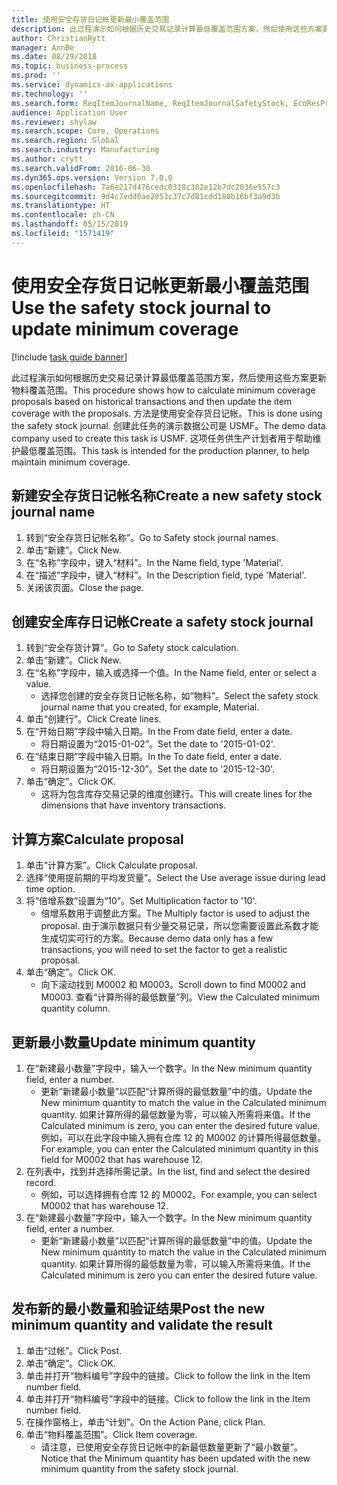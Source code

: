 ```yaml
---
title: 使用安全存货日记帐更新最小覆盖范围
description: 此过程演示如何根据历史交易记录计算最低覆盖范围方案，然后使用这些方案更新物料覆盖范围。
author: ChristianRytt
manager: AnnBe
ms.date: 08/29/2018
ms.topic: business-process
ms.prod: ''
ms.service: dynamics-ax-applications
ms.technology: ''
ms.search.form: ReqItemJournalName, ReqItemJournalSafetyStock, EcoResProductInformationDialog, EcoResProductDetailsExtended, ReqItemTable
audience: Application User
ms.reviewer: shylaw
ms.search.scope: Core, Operations
ms.search.region: Global
ms.search.industry: Manufacturing
ms.author: crytt
ms.search.validFrom: 2016-06-30
ms.dyn365.ops.version: Version 7.0.0
ms.openlocfilehash: 7a6e217d476cedc0318c382e12b7dc2036e557c3
ms.sourcegitcommit: 9d4c7edd0ae2053c37c7d81cdd180b16bf3a9d3b
ms.translationtype: HT
ms.contentlocale: zh-CN
ms.lasthandoff: 05/15/2019
ms.locfileid: "1571419"
---
```

# <a name="use-the-safety-stock-journal-to-update-minimum-coverage"></a><span data-ttu-id="8e405-103">使用安全存货日记帐更新最小覆盖范围</span><span class="sxs-lookup"><span data-stu-id="8e405-103">Use the safety stock journal to update minimum coverage</span></span>

[!include [task guide banner](../../includes/task-guide-banner.md)]

<span data-ttu-id="8e405-104">此过程演示如何根据历史交易记录计算最低覆盖范围方案，然后使用这些方案更新物料覆盖范围。</span><span class="sxs-lookup"><span data-stu-id="8e405-104">This procedure shows how to calculate minimum coverage proposals based on historical transactions and then update the item coverage with the proposals.</span></span> <span data-ttu-id="8e405-105">方法是使用安全存货日记帐。</span><span class="sxs-lookup"><span data-stu-id="8e405-105">This is done using the safety stock journal.</span></span> <span data-ttu-id="8e405-106">创建此任务的演示数据公司是 USMF。</span><span class="sxs-lookup"><span data-stu-id="8e405-106">The demo data company used to create this task is USMF.</span></span> <span data-ttu-id="8e405-107">这项任务供生产计划者用于帮助维护最低覆盖范围。</span><span class="sxs-lookup"><span data-stu-id="8e405-107">This task is intended for the production planner, to help maintain minimum coverage.</span></span>


## <a name="create-a-new-safety-stock-journal-name"></a><span data-ttu-id="8e405-108">新建安全存货日记帐名称</span><span class="sxs-lookup"><span data-stu-id="8e405-108">Create a new safety stock journal name</span></span>
1. <span data-ttu-id="8e405-109">转到“安全存货日记帐名称”。</span><span class="sxs-lookup"><span data-stu-id="8e405-109">Go to Safety stock journal names.</span></span>
2. <span data-ttu-id="8e405-110">单击“新建”。</span><span class="sxs-lookup"><span data-stu-id="8e405-110">Click New.</span></span>
3. <span data-ttu-id="8e405-111">在“名称”字段中，键入“材料”。</span><span class="sxs-lookup"><span data-stu-id="8e405-111">In the Name field, type 'Material'.</span></span>
4. <span data-ttu-id="8e405-112">在“描述”字段中，键入“材料”。</span><span class="sxs-lookup"><span data-stu-id="8e405-112">In the Description field, type 'Material'.</span></span>
5. <span data-ttu-id="8e405-113">关闭该页面。</span><span class="sxs-lookup"><span data-stu-id="8e405-113">Close the page.</span></span>

## <a name="create-a-safety-stock-journal"></a><span data-ttu-id="8e405-114">创建安全库存日记帐</span><span class="sxs-lookup"><span data-stu-id="8e405-114">Create a safety stock journal</span></span>
1. <span data-ttu-id="8e405-115">转到“安全存货计算”。</span><span class="sxs-lookup"><span data-stu-id="8e405-115">Go to Safety stock calculation.</span></span>
2. <span data-ttu-id="8e405-116">单击“新建”。</span><span class="sxs-lookup"><span data-stu-id="8e405-116">Click New.</span></span>
3. <span data-ttu-id="8e405-117">在“名称”字段中，输入或选择一个值。</span><span class="sxs-lookup"><span data-stu-id="8e405-117">In the Name field, enter or select a value.</span></span>
    * <span data-ttu-id="8e405-118">选择您创建的安全存货日记帐名称，如“物料”。</span><span class="sxs-lookup"><span data-stu-id="8e405-118">Select the safety stock journal name that you created, for example, Material.</span></span>  
4. <span data-ttu-id="8e405-119">单击“创建行”。</span><span class="sxs-lookup"><span data-stu-id="8e405-119">Click Create lines.</span></span>
5. <span data-ttu-id="8e405-120">在“开始日期”字段中输入日期。</span><span class="sxs-lookup"><span data-stu-id="8e405-120">In the From date field, enter a date.</span></span>
    * <span data-ttu-id="8e405-121">将日期设置为“2015-01-02”。</span><span class="sxs-lookup"><span data-stu-id="8e405-121">Set the date to '2015-01-02'.</span></span>  
6. <span data-ttu-id="8e405-122">在“结束日期”字段中输入日期。</span><span class="sxs-lookup"><span data-stu-id="8e405-122">In the To date field, enter a date.</span></span>
    * <span data-ttu-id="8e405-123">将日期设置为“2015-12-30”。</span><span class="sxs-lookup"><span data-stu-id="8e405-123">Set the date to '2015-12-30'.</span></span>  
7. <span data-ttu-id="8e405-124">单击“确定”。</span><span class="sxs-lookup"><span data-stu-id="8e405-124">Click OK.</span></span>
    * <span data-ttu-id="8e405-125">这将为包含库存交易记录的维度创建行。</span><span class="sxs-lookup"><span data-stu-id="8e405-125">This will create lines for the dimensions that have inventory transactions.</span></span>  

## <a name="calculate-proposal"></a><span data-ttu-id="8e405-126">计算方案</span><span class="sxs-lookup"><span data-stu-id="8e405-126">Calculate proposal</span></span>
1. <span data-ttu-id="8e405-127">单击“计算方案”。</span><span class="sxs-lookup"><span data-stu-id="8e405-127">Click Calculate proposal.</span></span>
2. <span data-ttu-id="8e405-128">选择“使用提前期的平均发货量”。</span><span class="sxs-lookup"><span data-stu-id="8e405-128">Select the Use average issue during lead time option.</span></span>
3. <span data-ttu-id="8e405-129">将“倍增系数”设置为“10”。</span><span class="sxs-lookup"><span data-stu-id="8e405-129">Set Multiplication factor to '10'.</span></span>
    * <span data-ttu-id="8e405-130">倍增系数用于调整此方案。</span><span class="sxs-lookup"><span data-stu-id="8e405-130">The Multiply factor is used to adjust the proposal.</span></span> <span data-ttu-id="8e405-131">由于演示数据只有少量交易记录，所以您需要设置此系数才能生成切实可行的方案。</span><span class="sxs-lookup"><span data-stu-id="8e405-131">Because demo data only has a few transactions, you will need to set the factor to get a realistic proposal.</span></span>  
4. <span data-ttu-id="8e405-132">单击“确定”。</span><span class="sxs-lookup"><span data-stu-id="8e405-132">Click OK.</span></span>
    * <span data-ttu-id="8e405-133">向下滚动找到 M0002 和 M0003。</span><span class="sxs-lookup"><span data-stu-id="8e405-133">Scroll down to find M0002 and M0003.</span></span> <span data-ttu-id="8e405-134">查看“计算所得的最低数量”列。</span><span class="sxs-lookup"><span data-stu-id="8e405-134">View the Calculated minimum quantity column.</span></span>   

## <a name="update-minimum-quantity"></a><span data-ttu-id="8e405-135">更新最小数量</span><span class="sxs-lookup"><span data-stu-id="8e405-135">Update minimum quantity</span></span>
1. <span data-ttu-id="8e405-136">在“新建最小数量”字段中，输入一个数字。</span><span class="sxs-lookup"><span data-stu-id="8e405-136">In the New minimum quantity field, enter a number.</span></span>
    * <span data-ttu-id="8e405-137">更新“新建最小数量”以匹配“计算所得的最低数量”中的值。</span><span class="sxs-lookup"><span data-stu-id="8e405-137">Update the New minimum quantity to match the value in the Calculated minimum quantity.</span></span> <span data-ttu-id="8e405-138">如果计算所得的最低数量为零，可以输入所需将来值。</span><span class="sxs-lookup"><span data-stu-id="8e405-138">If the Calculated minimum is zero,  you can enter the desired future value.</span></span> <span data-ttu-id="8e405-139">例如，可以在此字段中输入拥有仓库 12 的 M0002 的计算所得最低数量。</span><span class="sxs-lookup"><span data-stu-id="8e405-139">For example, you can enter the Calculated minimum quantity in this field for M0002 that has warehouse 12.</span></span>  
2. <span data-ttu-id="8e405-140">在列表中，找到并选择所需记录。</span><span class="sxs-lookup"><span data-stu-id="8e405-140">In the list, find and select the desired record.</span></span>
    * <span data-ttu-id="8e405-141">例如，可以选择拥有仓库 12 的 M0002。</span><span class="sxs-lookup"><span data-stu-id="8e405-141">For example, you can select M0002 that has warehouse 12.</span></span>  
3. <span data-ttu-id="8e405-142">在“新建最小数量”字段中，输入一个数字。</span><span class="sxs-lookup"><span data-stu-id="8e405-142">In the New minimum quantity field, enter a number.</span></span>
    * <span data-ttu-id="8e405-143">更新“新建最小数量”以匹配“计算所得的最低数量”中的值。</span><span class="sxs-lookup"><span data-stu-id="8e405-143">Update the New minimum quantity to match the value in the Calculated minimum quantity.</span></span> <span data-ttu-id="8e405-144">如果计算所得的最低数量为零，可以输入所需将来值。</span><span class="sxs-lookup"><span data-stu-id="8e405-144">If the Calculated minimum is zero you can enter the desired future value.</span></span>  

## <a name="post-the-new-minimum-quantity-and-validate-the-result"></a><span data-ttu-id="8e405-145">发布新的最小数量和验证结果</span><span class="sxs-lookup"><span data-stu-id="8e405-145">Post the new minimum quantity and validate the result</span></span>
1. <span data-ttu-id="8e405-146">单击“过帐”。</span><span class="sxs-lookup"><span data-stu-id="8e405-146">Click Post.</span></span>
2. <span data-ttu-id="8e405-147">单击“确定”。</span><span class="sxs-lookup"><span data-stu-id="8e405-147">Click OK.</span></span>
3. <span data-ttu-id="8e405-148">单击并打开“物料编号”字段中的链接。</span><span class="sxs-lookup"><span data-stu-id="8e405-148">Click to follow the link in the Item number field.</span></span>
4. <span data-ttu-id="8e405-149">单击并打开“物料编号”字段中的链接。</span><span class="sxs-lookup"><span data-stu-id="8e405-149">Click to follow the link in the Item number field.</span></span>
5. <span data-ttu-id="8e405-150">在操作窗格上，单击“计划”。</span><span class="sxs-lookup"><span data-stu-id="8e405-150">On the Action Pane, click Plan.</span></span>
6. <span data-ttu-id="8e405-151">单击“物料覆盖范围”。</span><span class="sxs-lookup"><span data-stu-id="8e405-151">Click Item coverage.</span></span>
    * <span data-ttu-id="8e405-152">请注意，已使用安全存货日记帐中的新最低数量更新了“最小数量”。</span><span class="sxs-lookup"><span data-stu-id="8e405-152">Notice that the Minimum quantity has been updated with the new minimum quantity from the safety stock journal.</span></span>  

